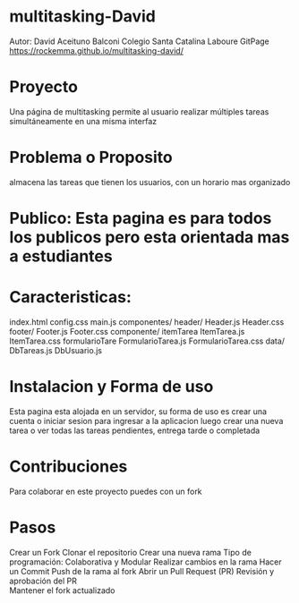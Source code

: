 # multitasking-David
 Autor: David Aceituno Balconi
Colegio Santa Catalina Laboure
GitPage https://rockemma.github.io/multitasking-david/


# Proyecto
Una página de multitasking permite al usuario realizar múltiples tareas simultáneamente en una misma interfaz

# Problema o Proposito 
almacena las tareas que tienen los usuarios, con un horario mas organizado

# Publico: Esta pagina es para todos los publicos pero esta orientada mas a estudiantes

# Caracteristicas:
index.html
config.css
main.js
componentes/
header/
Header.js
Header.css
footer/
Footer.js
Footer.css
componente/
itemTarea
ItemTarea.js
ItemTarea.css
formularioTare
FormularioTarea.js
FormularioTarea.css
data/
DbTareas.js
DbUsuario.js

# Instalacion y Forma de uso 
Esta pagina esta alojada en un servidor, su forma de uso es crear una cuenta o iniciar sesion para ingresar a la aplicacion luego crear una nueva tarea o ver todas las tareas pendientes, entrega tarde o completada

# Contribuciones
Para colaborar en este proyecto puedes con un fork 

# Pasos
Crear un Fork
Clonar el repositorio
Crear una nueva rama
Tipo de programación: Colaborativa y Modular
Realizar cambios en la rama
Hacer un Commit
Push de la rama al fork
Abrir un Pull Request (PR)
Revisión y aprobación del PR   
Mantener el fork actualizado
